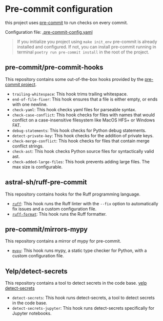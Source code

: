 # Pre-commit configuration

this project uses [pre-commit](https://pre-commit.com/) to run checks on every commit.

Configuration file: [.pre-commit-config.yaml](https://github.com/JoseRZapata/data-science-project-template/blob/main/{{cookiecutter.repo_name}}/.pre-commit-config.yaml)

> If you initialize you project using `make init_env` pre-commit is already installed and configured.
> If not, you can install pre-commit running in terminal `poetry run pre-commit install` in the root of the project.


## pre-commit/pre-commit-hooks

This repository contains some out-of-the-box hooks provided by the [pre-commit project](https://github.com/pre-commit/pre-commit-hooks).

- `trailing-whitespace`: This hook trims trailing whitespace.
- `end-of-file-fixer`: This hook ensures that a file is either empty, or ends with one newline.
- `check-yaml`: This hook checks yaml files for parseable syntax.
- `check-case-conflict`: This hook checks for files with names that would conflict on a case-insensitive filesystem like MacOS HFS+ or Windows FAT.
- `debug-statements`: This hook checks for Python debug statements.
- `detect-private-key`: This hook checks for the addition of private keys.
- `check-merge-conflict`: This hook checks for files that contain merge conflict strings.
- `check-ast`: This hook checks Python source files for syntactically valid ast.
- `check-added-large-files`: This hook prevents adding large files. The max size is configurable.

## astral-sh/ruff-pre-commit

This repository contains hooks for the Ruff programming language.

- [`ruff`](https://docs.astral.sh/ruff/): This hook runs the Ruff linter with the `--fix` option to automatically fix issues and a custom configuration file.
- [`ruff-format`](https://docs.astral.sh/ruff/): This hook runs the Ruff formatter.

## pre-commit/mirrors-mypy

This repository contains a mirror of mypy for pre-commit.

- [`mypy`](http://mypy-lang.org/): This hook runs mypy, a static type checker for Python, with a custom configuration file.

## Yelp/detect-secrets

This repository contains a tool to detect secrets in the code base. [yelp detect-secrets](https://github.com/Yelp/detect-secrets)

- `detect-secrets`: This hook runs detect-secrets, a tool to detect secrets in the code base.
- `detect-secrets-jupyter`: This hook runs detect-secrets specifically for Jupyter notebooks.
